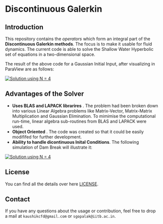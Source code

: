 # Discontinuous Galerkin

## Introduction
 This repository contains the _operators_ which form an integral part of the **Discontinuous Galerkin methods**. The focus is to make it usable for fluid dynamics. The current code is able to solve the Shallow Water Hyperbolic set of equations in a two-dimensional space.

 The result of the above code for a Gaussian Initial Input, after visualizing in ParaView are as follows:

[![Solution using N = 4](http://img.youtube.com/vi/TnMSwGVz8CQ/0.jpg)](http://www.youtube.com/watch?v=TnMSwGVz8CQ)

## Advantages of the Solver
* **Uses BLAS and LAPACK librarires** . The problem had been broken down into various Linear Algebra problems like Matrix-Vector, Matrix-Matrix Multiplication and Gaussian Elimination. To mimimise the computational run-time, linear algebra sub-routines from BLAS and LAPACK were used.
* **Object Oriented** . The code was created so that it could be easily modififed for further development.
* **Ability to handle dicontinuous Inital Conditions**. The following simulation of Dam Break will illustrate it:

[![Solution using N = 4](http://img.youtube.com/vi/IZzkMfUm9OE/0.jpg)](http://www.youtube.com/watch?v=IZzkMfUm9OE)


## License

You can find all the details over here [LICENSE](https://github.com/kaushikcfd/Discontinuous-Galerkin/blob/master/LICENSE.md).

## Contact

If you have any questions about the usage or contribution, feel free to drop a mail at `kaushikcfd@gmail.com` or `sgopalak@iitb.ac.in`.

